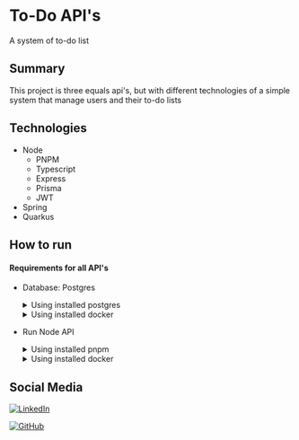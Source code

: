 # To-Do API's
A system of to-do list

## Summary
This project is three equals api's, but with different technologies of a simple system that manage users and their to-do lists 

## Technologies

- Node
  - PNPM 
  - Typescript
  - Express
  - Prisma
  - JWT
- Spring
- Quarkus

## How to run
#### Requirements for all API's
- Database: Postgres
  <details>
  <summary>Using installed postgres</summary>
  
      Run the sql script that are in ./database/scripts to create the tables
  </details>
  <details>
  <summary>Using installed docker</summary>
  
  ```bash
  docker compose -f ./database/Docker-compose.yaml up -d
  ```
  </details>


- Run Node API
  <details>
  <summary>Using installed pnpm</summary>
  
  * Configure the .env in ./applications/node_ts/.env .There are one example of the required .env named as .env.example
  * Open the terminal and change for the application directory
    ```bash
    cd ./applications/node_ts
    ```
  * Install the application dependencies 
    ```bash
    pnpm install
    ```
  * Transpile the Typescript code to Javascript code
      ```bash
    pnpm clean
    pnpm build
    ```
  * Run the application
    ```bash
    pnpm start
    ```

  </details>
  <details>
  <summary>Using installed docker</summary>
  
  * Build the image application
    ```bash
    docker build -f ./applications/node_ts/dockerfile -t to-do-api-node-ts:latest .
    ```
    
  * <details>
    <summary>Running with the docker compose</summary>
    
    Replace the --ENVS-- with your own configurations, there are an example of necessary envs in ./applications/node_ts/.env.example and then paste this in ./database/docker-compose.yaml   
    ```
      api:
        image: to-do-api-node-ts:latest
        container_name: api_node
        ports:
          - "8080:8080"
        networks:
          - db-api
        environment:
        --ENVS--
    ```
    
    Then build the docker compose 
    ```bash
    docker compose -f ./database/Docker-compose.yaml up -d
    ```
    
    </details>    
  * <details>
    <summary>Running in isolated container</summary>
    
      * Configure the .env (It has an example in ./applications/node_ts/.env.example) and then run the application
      ```bash
      docker run --network db-api-network --env-file ./applications/node_ts/.env -p 8080:8080 to-do-api-node-ts:latest  
      ```

    </details>
    
  </details>
  

## Social Media

<a href="https://www.linkedin.com/in/carlos-eduardo-mattos-carvalho/" rel="Linkedin media">![LinkedIn](https://img.shields.io/badge/linkedin-%230077B5.svg?style=for-the-badge&logo=linkedin&logoColor=white&logoWidth=20)</a>

<a href="https://github.com/Cadu7" rel="Linkedin media">![GitHub](https://img.shields.io/badge/github-%23121011.svg?style=for-the-badge&logo=github&logoColor=white&logoWidth=20) </a>